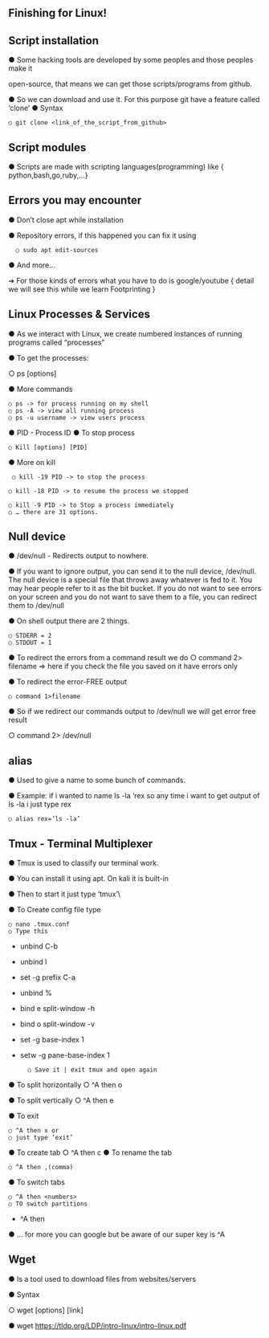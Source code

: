 ## **Finishing for Linux!**
## Script installation
● Some hacking tools are developed by some peoples and those peoples make it

open-source, that means we can get those scripts/programs from github.

● So we can download and use it. For this purpose git have a feature called ‘clone’
● Syntax

    ○ git clone <link_of_the_script_from_github>
## **Script modules**
● Scripts are made with scripting languages(programming) like
 { python,bash,go,ruby,...}
 ## **Errors you may encounter**
● Don’t close apt while installation

● Repository errors, if this happened you can fix it using

   
      ○ sudo apt edit-sources

● And more…

➔ For those kinds of errors what you have to do is
google/youtube { detail we will see this while we
learn Footprinting }
## **Linux Processes & Services**
● As we interact with Linux, we create numbered
instances of running programs called
“processes”

● To get the processes:

○ ps [options]

● More commands

    ○ ps -> for process running on my shell
    ○ ps -A -> view all running process
    ○ ps -u username -> view users process
● PID - Process ID
● To stop process

    ○ Kill [options] [PID]
● More on kill

     ○ kill -19 PID -> to stop the process

    ○ kill -18 PID -> to resume the process we stopped

    ○ kill -9 PID -> to Stop a process immediately
    ○ … there are 31 options.
   ## **Null device**
● /dev/null - Redirects output to nowhere.

● If you want to ignore output, you can send it to the null device, /dev/null. 
The null
device is a special file that throws away whatever is fed to it. You may hear people refer
to it as the bit bucket. 
If you do not want to see errors on your screen and you do not
want to save them to a file, you can redirect them to /dev/null

● On shell output there are 2 things.

    ○ STDERR = 2
    ○ STDOUT = 1

● To redirect the errors from a command result we do
○ command 2> filename => here if you check the file you saved on it have errors only

● To redirect the error-FREE output

    ○ command 1>filename

● So if we redirect our commands output to /dev/null we will get error free result

○ command 2> /dev/null
## **alias**
● Used to give a name to some bunch of
commands.

● Example: if i wanted to name ls -la ‘rex so
any time i want to get output of ls -la i just
type rex

    ○ alias rex=’ls -la’
## **Tmux - Terminal Multiplexer**
● Tmux is used to classify our terminal work.

● You can install it using apt. On kali it is built-in

● Then to start it just type ‘tmux’\

● To Create config file type

    ○ nano .tmux.conf
    ○ Type this
- unbind C-b
- unbind l
- set -g prefix C-a
- unbind %
- bind e split-window -h
- bind o split-window -v
- set -g base-index 1
- setw -g pane-base-index 1
 
        ○ Save it | exit tmux and open again
● To split horizontally
    ○ ^A then o

● To split vertically
    ○ ^A then e

● To exit

    ○ ^A then x or
    ○ just type ‘exit’
● To create tab
    ○ ^A then c
● To rename the tab

    ○ ^A then ,(comma)
● To switch tabs

    ○ ^A then <numbers>
    ○ TO switch partitions
- ^A then <arrow>
  
● … for more you can google but be aware of our super key is ^A
## **Wget**
● Is a tool used to download files from websites/servers

● Syntax

○ wget [options] [link]

● wget https://tldp.org/LDP/intro-linux/intro-linux.pdf